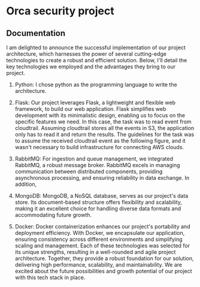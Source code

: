 # Orca security project

## Documentation

I am delighted to announce the successful implementation of our project architecture, which harnesses the power of several cutting-edge technologies to create a robust and efficient solution. Below, I'll detail the key technologies we employed and the advantages they bring to our project.

1. Python: 
   I chose python as the programming language to write the architecture.   
   
2. Flask:
Our project leverages Flask, a lightweight and flexible web framework, to build our web application. Flask simplifies web development with its minimalistic design, enabling us to focus on the specific features we need.
In this case, the task was to read event from cloudtrail. Assuming cloudtrail stores all the events in S3, the application only has to read it and return the results. The guidelines for the task was to assume the received 
cloudtrail event as the following figure, and it wasn't necessary to build infrastructure for connecting AWS clouds.

3. RabbitMQ:
For ingestion and queue management, we integrated RabbitMQ, a robust message broker. RabbitMQ excels in managing communication between distributed components, providing asynchronous processing, and ensuring reliability in data exchange.
In addition, 

4. MongoDB:
MongoDB, a NoSQL database, serves as our project's data store. Its document-based structure offers flexibility and scalability, making it an excellent choice for handling diverse data formats and accommodating future growth.

5. Docker:
Docker containerization enhances our project's portability and deployment efficiency. With Docker, we encapsulate our application, ensuring consistency across different environments and simplifying scaling and management.
Each of these technologies was selected for its unique strengths, resulting in a well-rounded and agile project architecture. Together, they provide a robust foundation for our solution, delivering high performance, scalability, and maintainability. We are excited about the future possibilities and growth potential of our project with this tech stack in place.